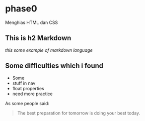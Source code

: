 # phase0
Menghias HTML dan CSS

## This is h2 Markdown

_this some example of markdown language_

## Some difficulties which i found
* Some <li> stuff in nav
* float properties
* need more practice

As some people said:
> The best preparation for tomorrow is doing your best today.

